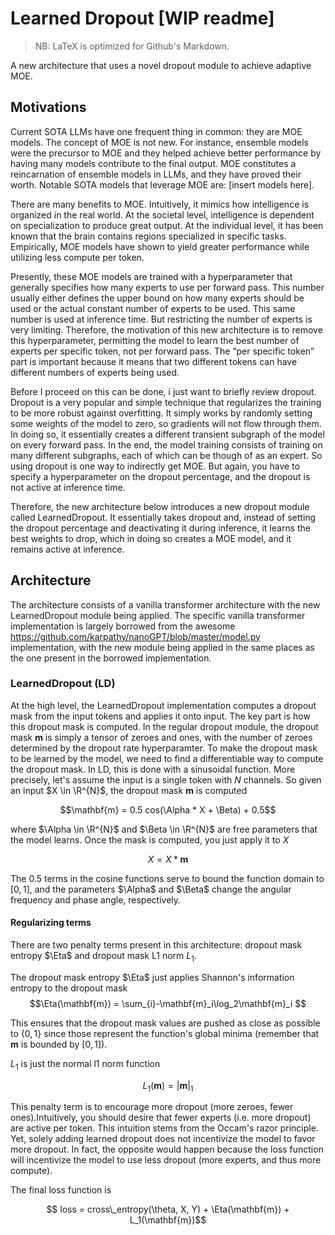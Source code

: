 # Learned Dropout [WIP readme]
> NB: LaTeX is optimized for Github's Markdown. 

A new architecture that uses a novel dropout module to achieve adaptive MOE.

## Motivations

Current SOTA LLMs have one frequent thing in common: they are MOE models. The concept of MOE is not new. For instance, ensemble models were the precursor to MOE and they helped achieve better performance by having many models contribute to the final output. MOE constitutes a reincarnation of ensemble models in LLMs, and they have proved their worth. Notable SOTA models that leverage MOE are: [insert models here]. 

There are many benefits to MOE. Intuitively, it mimics how intelligence is organized in the real world. At the societal level, intelligence is dependent on specialization to produce great output. At the individual level, it has been known that the brain contains regions specialized in specific tasks. Empirically, MOE models have shown to yield greater performance while utilizing less compute per token.

Presently, these MOE models are trained with a hyperparameter that generally specifies how many experts to use per forward pass. This number usually either defines the upper bound on how many experts should be used or the actual constant number of experts to be used. This same number is used at inference time. But restricting the number of experts is very limiting. Therefore, the motivation of this new architecture is to remove this hyperparameter, permitting the model to learn the best number of experts per specific token, not per forward pass. The “per specific token” part is important because it means that two different tokens can have different numbers of experts being used.

Before I proceed on this can be done, i just want to briefly review dropout. Dropout is a very popular and simple technique that regularizes the training to be more robust against overfitting. It simply works by randomly setting some weights of the model to zero, so gradients will not flow through them. In doing so, it essentially creates a different transient subgraph of the model on every forward pass. In the end, the model training consists of training on many different subgraphs, each of which can be though of as an expert. So using dropout is one way to indirectly get MOE. But again, you have to specify a hyperparameter on the dropout percentage, and the dropout is not active at inference time.

Therefore, the new architecture below introduces a new dropout module called LearnedDropout. It essentially takes dropout and, instead of setting the dropout percentage and deactivating it during inference, it learns the best weights to drop, which in doing so creates a MOE model, and it remains active at inference.

## Architecture

The architecture consists of a vanilla transformer architecture with the new LearnedDropout module being applied. The specific vanilla transformer implementation is largely borrowed from the awesome https://github.com/karpathy/nanoGPT/blob/master/model.py implementation, with the new module being applied in the same places as the one present in the borrowed implementation. 

### LearnedDropout (LD)

At the high level, the LearnedDropout implementation computes a dropout mask from the input tokens and applies it onto input. The key part is how this dropout mask is computed. In the regular dropout module, the dropout mask $\mathbf{m}$ is simply a tensor of zeroes and ones, with the number of zeroes determined by the dropout rate hyperparamter. To make the dropout mask to be learned by the model, we need to find a differentiable way to compute the dropout mask. In LD, this is done with a sinusoidal function. More precisely, let's assume the input is a single token with $N$ channels. So given an input $X \in \R^{N}$, the dropout mask $\mathbf{m}$ is computed

$$\mathbf{m} =  0.5 cos(\Alpha * X + \Beta) + 0.5$$ 

where $\Alpha \in \R^{N}$ and $\Beta \in \R^{N}$ are free parameters that the model learns. Once the mask is computed, you just apply it to $X$

$$ X = X * \mathbf{m}$$

The $0.5$ terms in the cosine functions serve to bound the function domain to $[0,1]$, and the parameters $\Alpha$ and $\Beta$ change the angular frequency and phase angle, respectively. 

#### Regularizing terms
There are two penalty terms present in this architecture: dropout mask entropy $\Eta$ and dropout mask L1 norm ${L_1}$.

The dropout mask entropy $\Eta$ just applies Shannon's information entropy to the dropout mask
$$\Eta(\mathbf{m}) =  \sum_{i}-\mathbf{m}_i\log_2\mathbf{m}_i $$

This ensures that the dropout mask values are pushed as close as possible to $\{0,1\}$ since those represent the function's global minima (remember that $\mathbf{m}$ is bounded by $[0,1]$).

${L_1}$ is just the normal l1 norm function

$$ L_1(\mathbf{m}) = |\mathbf{m}|_1$$

This penalty term is to encourage more dropout (more zeroes, fewer ones).Intuitively, you should desire that fewer experts (i.e. more dropout) are active per token. This intuition stems from the Occam's razor principle. Yet, solely adding learned dropout does not incentivize the model to favor more dropout. In fact, the opposite would happen because the loss function will incentivize the model to use less dropout (more experts, and thus more compute).

The final loss function is

$$ loss = cross\_entropy(\theta, X, Y) + \Eta(\mathbf{m}) + L_1(\mathbf{m})$$
